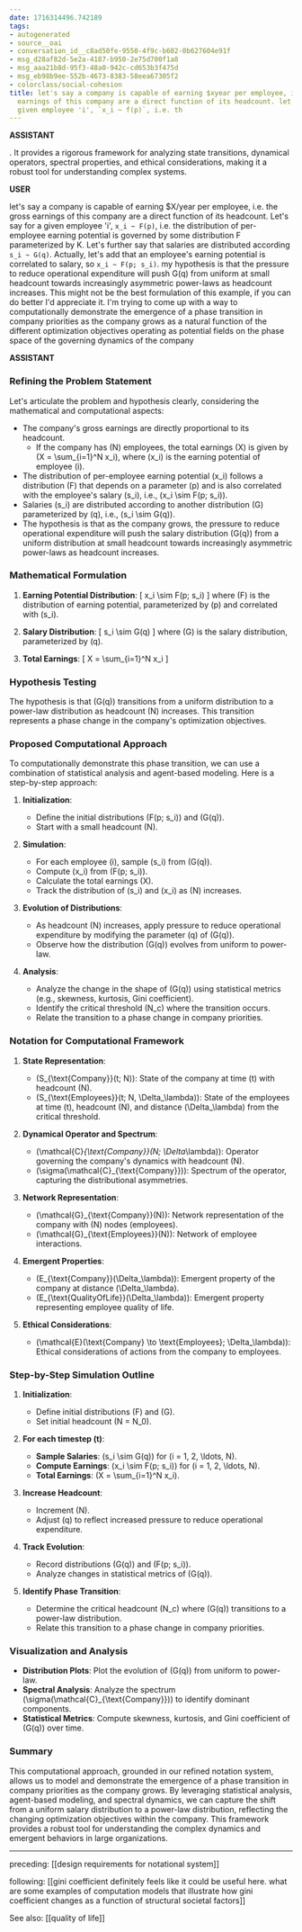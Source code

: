 ```yaml
---
date: 1716314496.742189
tags:
- autogenerated
- source__oai
- conversation_id__c8ad50fe-9550-4f9c-b602-0b627604e91f
- msg_d28af82d-5e2a-4187-b950-2e75d700f1a8
- msg_aaa21b8d-95f3-48a0-942c-cd653b3f475d
- msg_eb98b9ee-552b-4673-8383-58eea67305f2
- colorclass/social-cohesion
title: let's say a company is capable of earning $xyear per employee, i.e. the gross
  earnings of this company are a direct function of its headcount. let's say for a
  given employee 'i', `x_i ~ f(p)`, i.e. th
---
```


**ASSISTANT**

. It provides a rigorous framework for analyzing state transitions, dynamical operators, spectral properties, and ethical considerations, making it a robust tool for understanding complex systems.


**USER**

let's say a company is capable of earning $X/year per employee, i.e. the gross earnings of this company are a direct function of its headcount. Let's say for a given employee 'i', `x_i ~ F(p)`, i.e. the distribution of per-employee earning potential is governed by some distribution F parameterized by K. Let's further say that salaries are distributed according `s_i ~ G(q)`. Actually, let's add that an employee's earning potential is correlated to salary, so `x_i ~ F(p; s_i)`. my hypothesis is that the pressure to reduce operational expenditure will push G(q) from uniform at small headcount towards increasingly asymmetric power-laws as headcount increases. This might not be the best formulation of this example, if you can do better I'd appreciate it. I'm trying to come up with a way to computationally demonstrate the emergence of a phase transition in company priorities as the company grows as a natural function of the different optimization objectives operating as potential fields on the phase space of the governing dynamics of the company


**ASSISTANT**

### Refining the Problem Statement

Let's articulate the problem and hypothesis clearly, considering the mathematical and computational aspects:

- The company's gross earnings are directly proportional to its headcount. 
  - If the company has \(N\) employees, the total earnings \(X\) is given by \(X = \sum_{i=1}^N x_i\), where \(x_i\) is the earning potential of employee \(i\).
- The distribution of per-employee earning potential \(x_i\) follows a distribution \(F\) that depends on a parameter \(p\) and is also correlated with the employee's salary \(s_i\), i.e., \(x_i \sim F(p; s_i)\).
- Salaries \(s_i\) are distributed according to another distribution \(G\) parameterized by \(q\), i.e., \(s_i \sim G(q)\).
- The hypothesis is that as the company grows, the pressure to reduce operational expenditure will push the salary distribution \(G(q)\) from a uniform distribution at small headcount towards increasingly asymmetric power-laws as headcount increases.

### Mathematical Formulation

1. **Earning Potential Distribution**:
   \[
   x_i \sim F(p; s_i)
   \]
   where \(F\) is the distribution of earning potential, parameterized by \(p\) and correlated with \(s_i\).

2. **Salary Distribution**:
   \[
   s_i \sim G(q)
   \]
   where \(G\) is the salary distribution, parameterized by \(q\).

3. **Total Earnings**:
   \[
   X = \sum_{i=1}^N x_i
   \]

### Hypothesis Testing

The hypothesis is that \(G(q)\) transitions from a uniform distribution to a power-law distribution as headcount \(N\) increases. This transition represents a phase change in the company's optimization objectives.

### Proposed Computational Approach

To computationally demonstrate this phase transition, we can use a combination of statistical analysis and agent-based modeling. Here is a step-by-step approach:

1. **Initialization**:
   - Define the initial distributions \(F(p; s_i)\) and \(G(q)\).
   - Start with a small headcount \(N\).

2. **Simulation**:
   - For each employee \(i\), sample \(s_i\) from \(G(q)\).
   - Compute \(x_i\) from \(F(p; s_i)\).
   - Calculate the total earnings \(X\).
   - Track the distribution of \(s_i\) and \(x_i\) as \(N\) increases.

3. **Evolution of Distributions**:
   - As headcount \(N\) increases, apply pressure to reduce operational expenditure by modifying the parameter \(q\) of \(G(q)\).
   - Observe how the distribution \(G(q)\) evolves from uniform to power-law.

4. **Analysis**:
   - Analyze the change in the shape of \(G(q)\) using statistical metrics (e.g., skewness, kurtosis, Gini coefficient).
   - Identify the critical threshold \(N_c\) where the transition occurs.
   - Relate the transition to a phase change in company priorities.

### Notation for Computational Framework

1. **State Representation**:
   - \(S_{\text{Company}}(t; N)\): State of the company at time \(t\) with headcount \(N\).
   - \(S_{\text{Employees}}(t; N, \Delta_\lambda)\): State of the employees at time \(t\), headcount \(N\), and distance \(\Delta_\lambda\) from the critical threshold.

2. **Dynamical Operator and Spectrum**:
   - \(\mathcal{C}_{\text{Company}}(N; \Delta_\lambda)\): Operator governing the company's dynamics with headcount \(N\).
   - \(\sigma(\mathcal{C}_{\text{Company}})\): Spectrum of the operator, capturing the distributional asymmetries.

3. **Network Representation**:
   - \(\mathcal{G}_{\text{Company}}(N)\): Network representation of the company with \(N\) nodes (employees).
   - \(\mathcal{G}_{\text{Employees}}(N)\): Network of employee interactions.

4. **Emergent Properties**:
   - \(E_{\text{Company}}(\Delta_\lambda)\): Emergent property of the company at distance \(\Delta_\lambda\).
   - \(E_{\text{QualityOfLife}}(\Delta_\lambda)\): Emergent property representing employee quality of life.

5. **Ethical Considerations**:
   - \(\mathcal{E}(\text{Company} \to \text{Employees}; \Delta_\lambda)\): Ethical considerations of actions from the company to employees.

### Step-by-Step Simulation Outline

1. **Initialization**:
   - Define initial distributions \(F\) and \(G\).
   - Set initial headcount \(N = N_0\).

2. **For each timestep \(t\)**:
   - **Sample Salaries**: \(s_i \sim G(q)\) for \(i = 1, 2, \ldots, N\).
   - **Compute Earnings**: \(x_i \sim F(p; s_i)\) for \(i = 1, 2, \ldots, N\).
   - **Total Earnings**: \(X = \sum_{i=1}^N x_i\).

3. **Increase Headcount**:
   - Increment \(N\).
   - Adjust \(q\) to reflect increased pressure to reduce operational expenditure.

4. **Track Evolution**:
   - Record distributions \(G(q)\) and \(F(p; s_i)\).
   - Analyze changes in statistical metrics of \(G(q)\).

5. **Identify Phase Transition**:
   - Determine the critical headcount \(N_c\) where \(G(q)\) transitions to a power-law distribution.
   - Relate this transition to a phase change in company priorities.

### Visualization and Analysis

- **Distribution Plots**: Plot the evolution of \(G(q)\) from uniform to power-law.
- **Spectral Analysis**: Analyze the spectrum \(\sigma(\mathcal{C}_{\text{Company}})\) to identify dominant components.
- **Statistical Metrics**: Compute skewness, kurtosis, and Gini coefficient of \(G(q)\) over time.

### Summary

This computational approach, grounded in our refined notation system, allows us to model and demonstrate the emergence of a phase transition in company priorities as the company grows. By leveraging statistical analysis, agent-based modeling, and spectral dynamics, we can capture the shift from a uniform salary distribution to a power-law distribution, reflecting the changing optimization objectives within the company. This framework provides a robust tool for understanding the complex dynamics and emergent behaviors in large organizations.


---

preceding: [[design requirements for notational system]]  


following: [[gini coefficient definitely feels like it could be useful here. what are some examples of computation models that illustrate how gini coefficient changes as a function of structural societal factors]]

See also: [[quality of life]]